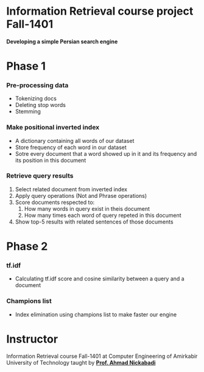 # Information Retrieval course project Fall-1401

#### Developing a simple Persian search engine

# Phase 1

### Pre-processing data
* Tokenizing docs
* Deleting stop words
* Stemming

### Make positional inverted index
* A dictionary containing all words of our dataset
* Store frequency of each word in our dataset
* Sotre every document that a word showed up in it and its frequency and its position in this document

### Retrieve query results
1. Select related document from inverted index
2. Apply query operations (Not and Phrase operations)
3. Score documents respected to:
    1. How many words in query exist in theis document
    2. How many times each word of query repeted in this document
4. Show top-5 results with related sentences of those documents

# Phase 2

### tf.idf

* Calculating tf.idf score and cosine similarity between a query and a document

### Champions list

* Index elimination using champions list to make faster our engine

# Instructor

Information Retrieval course Fall-1401 at Computer Engineering of Amirkabir University of Technology taught by [**Prof. Ahmad Nickabadi**](https://scholar.google.com/citations?user=pSMNSZwAAAAJ&hl=en)
